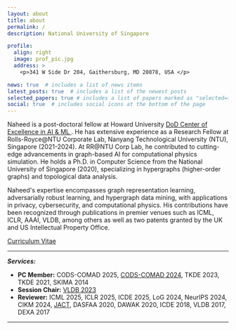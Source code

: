 ```yaml
---
layout: about
title: about
permalink: /
description: National University of Singapore

profile:
  align: right
  image: prof_pic.jpg
  address: >
    <p>341 W Side Dr 204, Gaithersburg, MD 20878, USA </p>

news: true  # includes a list of news items
latest_posts: true  # includes a list of the newest posts
selected_papers: true # includes a list of papers marked as "selected={true}"
social: true  # includes social icons at the bottom of the page
---
```

Naheed is a post-doctoral fellow at Howard University <a href="https://www.dod-coe4ai-ml.org/home"> DoD Center of Excellence in AI & ML </a>. He has extensive experience as a Research Fellow at Rolls-Royce@NTU Corporate Lab, Nanyang Technological University (NTU), Singapore (2021-2024). At RR@NTU Corp Lab, he contributed to cutting-edge advancements in graph-based AI for computational physics simulation. He holds a Ph.D. in Computer Science from the National University of Singapore (2020), specializing in hypergraphs (higher-order graphs) and topological data analysis. 

Naheed's expertise encompasses graph representation learning, adversarially robust learning, and hypergraph data mining, with applications in privacy, cybersecurity, and  computational physics. His contributions have been recognized through publications in premier venues such as ICML, ICLR, AAAI, VLDB, among others as well as two patents granted by the UK and US Intellectual Property Office.
 

<a href='assets/pdf/Naheed_Resume.pdf'>Curriculum Vitae</a>

<!-- <a href='assets/pdf/Research_Statement.pdf'>Research Statement</a> -->

---------
***Services:*** 
- **PC Member:** CODS-COMAD 2025, [CODS-COMAD 2024](https://cods-comad.in/program-committee.php), TKDE 2023, TKDE 2021, SKIMA 2014
- **Session Chair:** [VLDB 2023](https://vldb.org/2023/?program-schedule#R30)
- **Reviewer:** ICML 2025, ICLR 2025, ICDE 2025, LoG 2024, NeurIPS 2024, CIKM 2024, [JACT](https://www.springer.com/journal/41468/), DASFAA 2020, DAWAK 2020, ICDE 2018, VLDB 2017, DEXA 2017

---------
